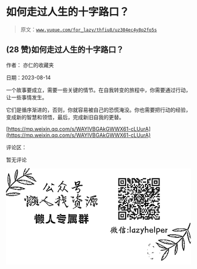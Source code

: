 # 如何走过人生的十字路口？

> 原文：[`www.yuque.com/for_lazy/thfiu8/uz304ec4y8p2fo5s`](https://www.yuque.com/for_lazy/thfiu8/uz304ec4y8p2fo5s)



## (28 赞)如何走过人生的十字路口？ 

作者： 亦仁的收藏夹 

日期：2023-08-14 

一个故事要成立，需要一些关键的情节。在自我转变的旅程中，你需要通过行动，让一些事情发生。 

它们是循序渐进的，否则，你就容易被自己的恐慌淹没。你也需要把行动的经验，变成新的智慧和领悟，最后，完成新旧自我的更替。 

[https://mp.weixin.qq.com/s/WAYlVBGAkGWWX61-cLUurA](https://mp.weixin.qq.com/s/WAYlVBGAkGWWX61-cLUurA) 

评论区： 

暂无评论 

![](img/894d30a529e7c37bcd3392323c99941c.png)  